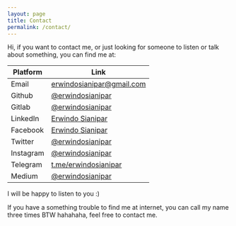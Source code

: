 ```yaml
---
layout: page
title: Contact
permalink: /contact/
---
```


Hi, if you want to contact me, or just looking for someone to listen or talk about something, you can find me at:

<table class="uk-table uk-table-small uk-table-divider">
    <thead>
        <tr>
            <th><b>Platform</b></th>
            <th><b>Link</b></th>
        </tr>
    </thead>
    <tbody>
        <tr>
            <td>Email</td>
            <td> <a href="mailto:erwindosianipar@gmail.com">erwindosianipar@gmail.com</a> </td>
        </tr>
        <tr>
            <td>Github</td>
            <td> <a href="https://github.com/erwindosianipar">@erwindosianipar</a> </td>
        </tr>
        <tr>
            <td>Gitlab</td>
            <td> <a href="https://gitlab.com/erwindosianipar">@erwindosianipar</a> </td>
        </tr>
        <tr>
            <td>LinkedIn</td>
            <td> <a href="https://www.linkedin.com/in/erwindosianipar">Erwindo Sianipar</a> </td>
        </tr>
        <tr>
            <td>Facebook</td>
            <td> <a href="https://www.facebook.com/erwindoosianipar">Erwindo Sianipar</a> </td>
        </tr>
        <tr>
            <td>Twitter</td>
            <td> <a href="https://twitter.com/erwindosianipar">@erwindosianipar</a> </td>
        </tr>
        <tr>
            <td>Instagram</td>
            <td> <a href="https://www.instagram.com/erwindosianipar">@erwindosianipar</a> </td>
        </tr>
        <tr>
            <td>Telegram</td>
            <td> <a href="https://t.me/erwindosianipar">t.me/erwindosianipar</a> </td>
        </tr>
        <tr>
            <td>Medium</td>
            <td> <a href="https://www.medium.com/@erwindosianipar">@erwindosianipar</a> </td>
        </tr>
    </tbody>
</table>

I will be happy to listen to you :)

If you have a something trouble to find me at internet, you can call my name three times BTW hahahaha, feel free to contact me.
